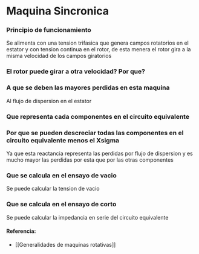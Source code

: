 # Maquina Sincronica

### Principio de funcionamiento
Se alimenta con una tension trifasica que genera campos rotatorios en el estator y con tension continua en el rotor, de esta menera el rotor gira a la misma velocidad de los campos giratorios
### El rotor puede girar a otra velocidad? Por que?

### A que se deben las mayores perdidas en esta maquina
Al flujo de dispersion en el estator
### Que representa cada componentes en el circuito equivalente

### Por que se pueden descreciar todas las componentes en el circuito equivalente menos el Xsigma
Ya que esta reactancia representa las perdidas por flujo de dispersion y es mucho mayor las perdidas por esta que por las otras componentes
### Que se calcula en el ensayo de vacio
Se puede calcular la tension de vacio
### Que se calcula en el ensayo de corto
Se puede calcular la impedancia en serie del circuito equivalente


#### Referencia: 
- [[Generalidades de maquinas rotativas]]